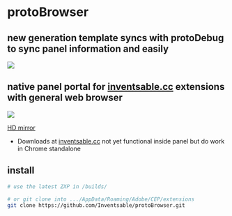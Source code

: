 # protoBrowser

## new generation template syncs with protoDebug to sync panel information and easily 

![](https://thumbs.gfycat.com/BleakThatArkshell-size_restricted.gif)

## native panel portal for [inventsable.cc](www.inventsable.cc) extensions with general web browser

![](https://thumbs.gfycat.com/ThankfulPastGoshawk-size_restricted.gif)

[HD mirror](https://gfycat.com/ThankfulPastGoshawk)

* Downloads at [inventsable.cc](www.inventsable.cc) not yet functional inside panel but do work in Chrome standalone

## install
``` bash
# use the latest ZXP in /builds/

# or git clone into .../AppData/Roaming/Adobe/CEP/extensions
git clone https://github.com/Inventsable/protoBrowser.git
```
